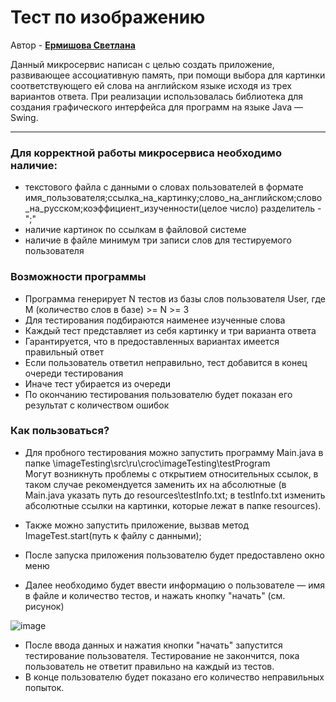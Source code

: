 # Тест по изображению

Автор - **[Ермишова Светлана](https://t.me/ermii42)**

Данный микросервис написан с целью создать приложение, развивающее ассоциативную память, при помощи выбора для картинки соответствующего ей слова на английском языке исходя из трех вариантов ответа.
При реализации использовалась библиотека для создания графического интерфейса для программ на языке Java — Swing.

---

### Для корректной работы микросервиса необходимо наличие:
- текстового файла с данными о словах пользователей в формате 
  имя_пользователя;ссылка_на_картинку;слово_на_английском;слово_на_русском;коэффициент_изученности(целое число)
  разделитель - ";"
- наличие картинок по ссылкам в файловой системе
- наличие в файле минимум три записи слов для тестируемого пользователя

### Возможности программы
- Программа генерирует N тестов из базы слов пользователя User, где M (количество слов в базе) >= N >= 3
- Для тестирования подбираются наименее изученные слова
- Каждый тест представляет из себя картинку и три варианта ответа
- Гарантируется, что в предоставленных вариантах имеется правильный ответ
- Если пользователь ответил неправильно, тест добавится в конец очереди тестирования
- Иначе тест убирается из очереди
- По окончанию тестирования пользователю будет показан его результат с количеством ошибок

### Как пользоваться?
- Для пробного тестирования можно запустить программу Main.java в папке \imageTesting\src\ru\croc\imageTesting\testProgram\
  Могут возникнуть проблемы с открытием относительных ссылок, в таком случае рекомендуется заменить их на абсолютные 
(в Main.java указать путь до resources\testInfo.txt; в testInfo.txt изменить абсолютные ссылки на картинки, которые лежат в папке resources).

- Также можно запустить приложение, вызвав метод ImageTest.start(путь к файлу с данными);

- После запуска приложения пользователю будет предоставлено окно меню
- Далее необходимо будет ввести информацию о пользователе — имя в файле и количество тестов, и нажать кнопку "начать" (см. рисунок)

![image](https://user-images.githubusercontent.com/45429645/207299813-26a9cc6f-f5f1-400e-9189-f1c19fd1bf48.png)
- После ввода данных и нажатия кнопки "начать" запустится тестирование пользователя. Тестирование не закончится, пока пользователь не ответит правильно на каждый из тестов.
- В конце пользователю будет показано его количество неправильных попыток.
